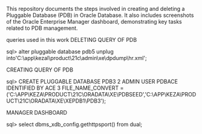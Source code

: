 This repository documents the steps involved in creating and deleting a Pluggable Database (PDB) in Oracle Database.
It also includes screenshots of the Oracle Enterprise Manager dashboard, demonstrating key tasks related to PDB management.

queries used in this work
 DELETING QUERY OF PDB
 
 sql> alter pluggable database pdb5 unplug into'C:\app\kezal\product\21c\admin\xe\dpdump\hr.xml';

  CREATING  QUERY OF PDB

  
 sql> CREATE PLUGGABLE DATABASE PDB3
  2  ADMIN USER PDBACE IDENTIFIED BY ACE
  3  FILE_NAME_CONVERT = ('C:\APP\KEZA\PRODUCT\21C\ORADATA\XE\PDBSEED\','C:\APP\KEZA\PRODUCT\21C\ORADATA\XE\XEPDB1\PDB3\');

MANAGER DASHBOARD

  sql> select dbms_xdb_config.gethttpsport() from dual;
